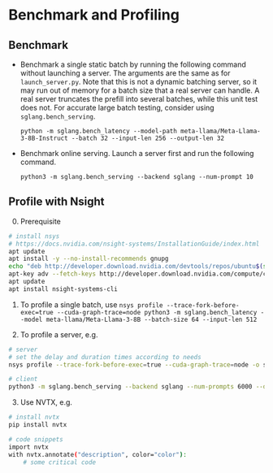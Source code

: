 # Benchmark and Profiling

## Benchmark
- Benchmark a single static batch by running the following command without launching a server. The arguments are the same as for `launch_server.py`. Note that this is not a dynamic batching server, so it may run out of memory for a batch size that a real server can handle. A real server truncates the prefill into several batches, while this unit test does not. For accurate large batch testing, consider using `sglang.bench_serving`.
  ```
  python -m sglang.bench_latency --model-path meta-llama/Meta-Llama-3-8B-Instruct --batch 32 --input-len 256 --output-len 32
  ```
- Benchmark online serving. Launch a server first and run the following command.
  ```
  python3 -m sglang.bench_serving --backend sglang --num-prompt 10
  ```

## Profile with Nsight
0. Prerequisite
```bash
# install nsys
# https://docs.nvidia.com/nsight-systems/InstallationGuide/index.html
apt update
apt install -y --no-install-recommends gnupg
echo "deb http://developer.download.nvidia.com/devtools/repos/ubuntu$(source /etc/lsb-release; echo "$DISTRIB_RELEASE" | tr -d .)/$(dpkg --print-architecture) /" | tee /etc/apt/sources.list.d/nvidia-devtools.list
apt-key adv --fetch-keys http://developer.download.nvidia.com/compute/cuda/repos/ubuntu1804/x86_64/7fa2af80.pub
apt update
apt install nsight-systems-cli
```

1. To profile a single batch, use `nsys profile --trace-fork-before-exec=true --cuda-graph-trace=node python3 -m sglang.bench_latency --model meta-llama/Meta-Llama-3-8B --batch-size 64 --input-len 512`

2. To profile a server, e.g.

```bash
# server
# set the delay and duration times according to needs
nsys profile --trace-fork-before-exec=true --cuda-graph-trace=node -o sglang.out --delay 60 --duration 70 python3 -m sglang.launch_server --model-path meta-llama/Llama-3.1-8B-Instruct --disable-radix-cache

# client
python3 -m sglang.bench_serving --backend sglang --num-prompts 6000 --dataset-name random --random-input 4096 --random-output 2048
```

3. Use NVTX, e.g.

```bash
# install nvtx
pip install nvtx

# code snippets
import nvtx
with nvtx.annotate("description", color="color"):
    # some critical code
```